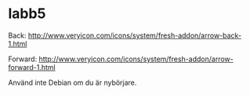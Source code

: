 labb5
=====
Back: http://www.veryicon.com/icons/system/fresh-addon/arrow-back-1.html

Forward: http://www.veryicon.com/icons/system/fresh-addon/arrow-forward-1.html

Använd inte Debian om du är nybörjare.
